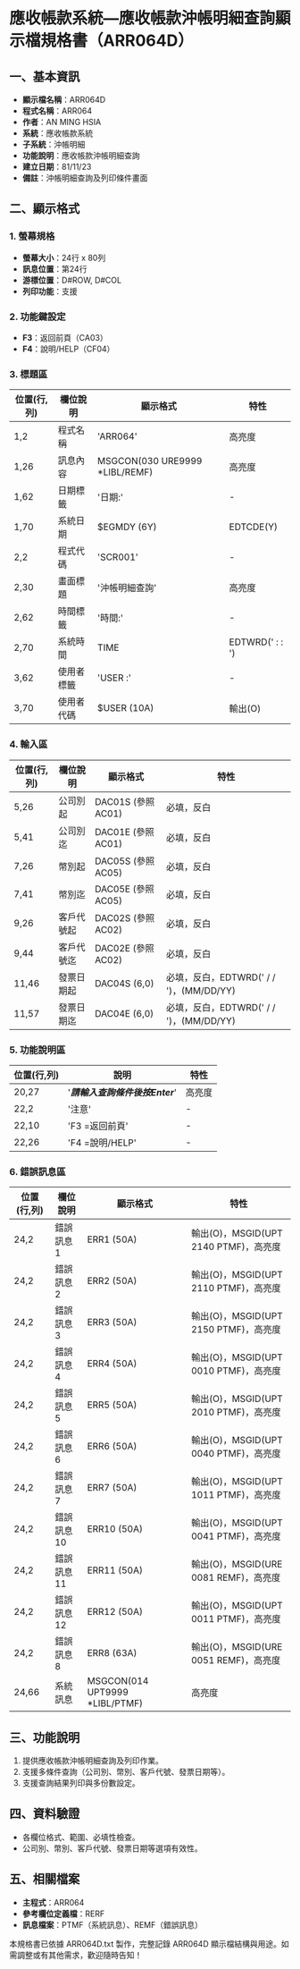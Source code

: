 # 應收帳款系統—應收帳款沖帳明細查詢顯示檔規格書（ARR064D）

## 一、基本資訊
- **顯示檔名稱**：ARR064D
- **程式名稱**：ARR064
- **作者**：AN MING HSIA
- **系統**：應收帳款系統
- **子系統**：沖帳明細
- **功能說明**：應收帳款沖帳明細查詢
- **建立日期**：81/11/23
- **備註**：沖帳明細查詢及列印條件畫面

## 二、顯示格式

### 1. 螢幕規格
- **螢幕大小**：24行 x 80列
- **訊息位置**：第24行
- **游標位置**：D#ROW, D#COL
- **列印功能**：支援

### 2. 功能鍵設定
- **F3**：返回前頁（CA03）
- **F4**：說明/HELP（CF04）

### 3. 標題區
| 位置(行,列) | 欄位說明 | 顯示格式 | 特性 |
|------------|---------|---------|------|
| 1,2 | 程式名稱 | 'ARR064' | 高亮度 |
| 1,26 | 訊息內容 | MSGCON(030 URE9999 *LIBL/REMF) | 高亮度 |
| 1,62 | 日期標籤 | '日期:' | - |
| 1,70 | 系統日期 | $EGMDY (6Y) | EDTCDE(Y) |
| 2,2 | 程式代碼 | 'SCR001' | - |
| 2,30 | 畫面標題 | '沖帳明細查詢' | 高亮度 |
| 2,62 | 時間標籤 | '時間:' | - |
| 2,70 | 系統時間 | TIME | EDTWRD('  :  :  ') |
| 3,62 | 使用者標籤 | 'USER :' | - |
| 3,70 | 使用者代碼 | $USER (10A) | 輸出(O) |

### 4. 輸入區
| 位置(行,列) | 欄位說明 | 顯示格式 | 特性 |
|------------|---------|---------|------|
| 5,26 | 公司別起 | DAC01S (參照AC01) | 必填，反白 |
| 5,41 | 公司別迄 | DAC01E (參照AC01) | 必填，反白 |
| 7,26 | 幣別起 | DAC05S (參照AC05) | 必填，反白 |
| 7,41 | 幣別迄 | DAC05E (參照AC05) | 必填，反白 |
| 9,26 | 客戶代號起 | DAC02S (參照AC02) | 必填，反白 |
| 9,44 | 客戶代號迄 | DAC02E (參照AC02) | 必填，反白 |
| 11,46 | 發票日期起 | DAC04S (6,0) | 必填，反白，EDTWRD('  /  /  ')，(MM/DD/YY) |
| 11,57 | 發票日期迄 | DAC04E (6,0) | 必填，反白，EDTWRD('  /  /  ')，(MM/DD/YY) |

### 5. 功能說明區
| 位置(行,列) | 說明 | 特性 |
|------------|------|------|
| 20,27 | '***請輸入查詢條件後按Enter***' | 高亮度 |
| 22,2 | '注意' | - |
| 22,10 | 'F3 =返回前頁' | - |
| 22,26 | 'F4 =說明/HELP' | - |

### 6. 錯誤訊息區
| 位置(行,列) | 欄位說明 | 顯示格式 | 特性 |
|------------|---------|---------|------|
| 24,2 | 錯誤訊息1 | ERR1 (50A) | 輸出(O)，MSGID(UPT 2140 PTMF)，高亮度 |
| 24,2 | 錯誤訊息2 | ERR2 (50A) | 輸出(O)，MSGID(UPT 2110 PTMF)，高亮度 |
| 24,2 | 錯誤訊息3 | ERR3 (50A) | 輸出(O)，MSGID(UPT 2150 PTMF)，高亮度 |
| 24,2 | 錯誤訊息4 | ERR4 (50A) | 輸出(O)，MSGID(UPT 0010 PTMF)，高亮度 |
| 24,2 | 錯誤訊息5 | ERR5 (50A) | 輸出(O)，MSGID(UPT 2010 PTMF)，高亮度 |
| 24,2 | 錯誤訊息6 | ERR6 (50A) | 輸出(O)，MSGID(UPT 0040 PTMF)，高亮度 |
| 24,2 | 錯誤訊息7 | ERR7 (50A) | 輸出(O)，MSGID(UPT 1011 PTMF)，高亮度 |
| 24,2 | 錯誤訊息10 | ERR10 (50A) | 輸出(O)，MSGID(UPT 0041 PTMF)，高亮度 |
| 24,2 | 錯誤訊息11 | ERR11 (50A) | 輸出(O)，MSGID(URE 0081 REMF)，高亮度 |
| 24,2 | 錯誤訊息12 | ERR12 (50A) | 輸出(O)，MSGID(UPT 0011 PTMF)，高亮度 |
| 24,2 | 錯誤訊息8 | ERR8 (63A) | 輸出(O)，MSGID(URE 0051 REMF)，高亮度 |
| 24,66 | 系統訊息 | MSGCON(014 UPT9999 *LIBL/PTMF) | 高亮度 |

## 三、功能說明
1. 提供應收帳款沖帳明細查詢及列印作業。
2. 支援多條件查詢（公司別、幣別、客戶代號、發票日期等）。
3. 支援查詢結果列印與多份數設定。

## 四、資料驗證
- 各欄位格式、範圍、必填性檢查。
- 公司別、幣別、客戶代號、發票日期等選項有效性。

## 五、相關檔案
- **主程式**：ARR064
- **參考欄位定義檔**：RERF
- **訊息檔案**：PTMF（系統訊息）、REMF（錯誤訊息）

本規格書已依據 ARR064D.txt 製作，完整記錄 ARR064D 顯示檔結構與用途。如需調整或有其他需求，歡迎隨時告知！ 